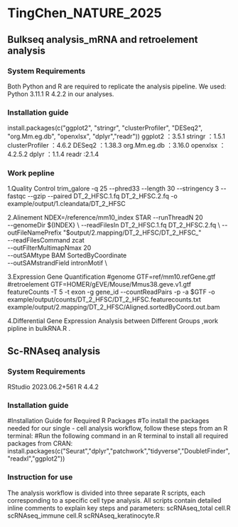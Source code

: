# TingChen_NATURE_2025
## Bulkseq analysis_mRNA and retroelement analysis 
### System Requirements
Both Python and R are required to replicate the analysis pipeline. We used:
Python 3.11.1
R  4.2.2
in our analyses.
### Installation guide
install.packages(c("ggplot2", "stringr", "clusterProfiler", "DESeq2", "org.Mm.eg.db", "openxlsx", "dplyr","readr"))
ggplot2 ：3.5.1
stringr ：1.5.1
clusterProfiler ：4.6.2
DESeq2 ：1.38.3
org.Mm.eg.db ：3.16.0
openxlsx ：4.2.5.2
dplyr ：1.1.4
readr :2.1.4

### Work pepline
1.Quality Control
trim_galore -q 25 --phred33 --length 30 --stringency 3 --fastqc --gzip --paired DT_2_HFSC.1.fq DT_2_HFSC.2.fq -o example/output/1.cleandata/DT_2_HFSC

2.Alinement
NDEX=/reference/mm10_index
STAR --runThreadN 20 \
  --genomeDir ${INDEX} \
  --readFilesIn DT_2_HFSC.1.fq DT_2_HFSC.2.fq \
  --outFileNamePrefix "$output/2.mapping/DT_2_HFSC/DT_2_HFSC_" \
  --readFilesCommand zcat \
  --outFilterMultimapNmax 20 \
  --outSAMtype BAM SortedByCoordinate \
  --outSAMstrandField intronMotif \


3.Expression Gene Quantification
#genome
GTF=ref/mm10.refGene.gtf
#retroelement
GTF=HOMER/gEVE/Mouse/Mmus38.geve.v1.gtf
featureCounts -T 5 -t exon -g gene_id --countReadPairs -p -a $GTF -o example/output/counts/DT_2_HFSC/DT_2_HFSC.featurecounts.txt  example/output/2.mapping/DT_2_HFSC/Aligned.sortedByCoord.out.bam

4.Differential Gene Expression Analysis between Different Groups  ,work pipline in bulkRNA.R .

## Sc-RNAseq analysis 
### System Requirements
RStudio 2023.06.2+561
R 4.4.2
### Installation guide
#Installation Guide for Required R Packages
#To install the packages needed for our single - cell analysis workflow, follow these steps from an R terminal:
#Run the following command in an R terminal to install all required packages from CRAN:
install.packages(c("Seurat","dplyr","patchwork","tidyverse","DoubletFinder","readxl","ggplot2"))
### Instruction for use  
The analysis workflow is divided into three separate R scripts, each corresponding to a specific cell type analysis. All scripts contain detailed inline comments to explain key steps and parameters:
scRNAseq_total cell.R
scRNAseq_immune cell.R
scRNAseq_keratinocyte.R
